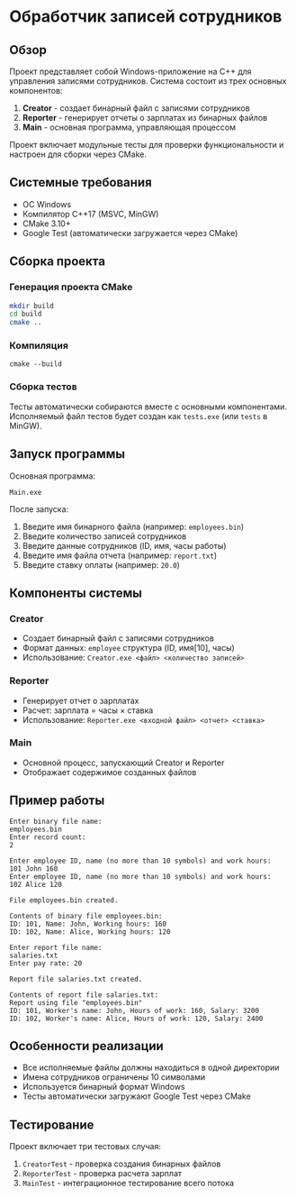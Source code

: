# Обработчик записей сотрудников

## Обзор
Проект представляет собой Windows-приложение на C++ для управления записями сотрудников. Система состоит из трех основных компонентов:
1. **Creator** - создает бинарный файл с записями сотрудников
2. **Reporter** - генерирует отчеты о зарплатах из бинарных файлов
3. **Main** - основная программа, управляющая процессом

Проект включает модульные тесты для проверки функциональности и настроен для сборки через CMake.

## Системные требования
- ОС Windows
- Компилятор C++17 (MSVC, MinGW)
- CMake 3.10+
- Google Test (автоматически загружается через CMake)

## Сборка проекта

### Генерация проекта CMake
```bash
mkdir build
cd build
cmake ..
```

### Компиляция
```
cmake --build
```

### Сборка тестов
Тесты автоматически собираются вместе с основными компонентами. Исполняемый файл тестов будет создан как `tests.exe` (или `tests` в MinGW).

## Запуск программы
Основная программа:
```
Main.exe
```

После запуска:
1. Введите имя бинарного файла (например: `employees.bin`)
2. Введите количество записей сотрудников
3. Введите данные сотрудников (ID, имя, часы работы)
4. Введите имя файла отчета (например: `report.txt`)
5. Введите ставку оплаты (например: `20.0`)

## Компоненты системы

### Creator
- Создает бинарный файл с записями сотрудников
- Формат данных: `employee` структура (ID, имя[10], часы)
- Использование: `Creator.exe <файл> <количество записей>`

### Reporter
- Генерирует отчет о зарплатах
- Расчет: зарплата = часы × ставка
- Использование: `Reporter.exe <входной файл> <отчет> <ставка>`

### Main
- Основной процесс, запускающий Creator и Reporter
- Отображает содержимое созданных файлов

## Пример работы
```
Enter binary file name:
employees.bin
Enter record count:
2

Enter employee ID, name (no more than 10 symbols) and work hours:
101 John 160
Enter employee ID, name (no more than 10 symbols) and work hours:
102 Alice 120

File employees.bin created.

Contents of binary file employees.bin:
ID: 101, Name: John, Working hours: 160
ID: 102, Name: Alice, Working hours: 120

Enter report file name:
salaries.txt
Enter pay rate: 20

Report file salaries.txt created.

Contents of report file salaries.txt:
Report using file "employees.bin"
ID: 101, Worker's name: John, Hours of work: 160, Salary: 3200
ID: 102, Worker's name: Alice, Hours of work: 120, Salary: 2400
```

## Особенности реализации
- Все исполняемые файлы должны находиться в одной директории
- Имена сотрудников ограничены 10 символами
- Используется бинарный формат Windows
- Тесты автоматически загружают Google Test через CMake

## Тестирование
Проект включает три тестовых случая:
1. `CreatorTest` - проверка создания бинарных файлов
2. `ReporterTest` - проверка расчета зарплат
3. `MainTest` - интеграционное тестирование всего потока
